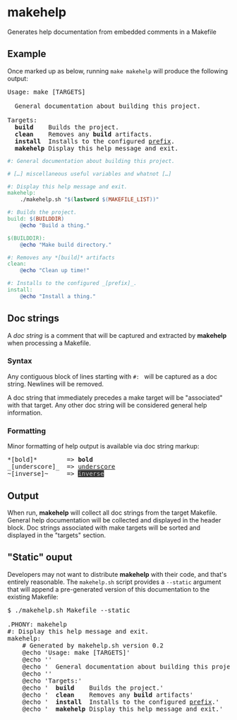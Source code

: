# makehelp
Generates help documentation from embedded comments in a Makefile

## Example

Once marked up as below, running ``make makehelp`` will produce the following output:

<pre>
Usage: make [TARGETS]

  General documentation about building this project.

Targets:
  <b>build</b>    Builds the project.
  <b>clean</b>    Removes any <b>build</b> artifacts.
  <b>install</b>  Installs to the configured <u>prefix</u>.
  <b>makehelp</b> Display this help message and exit.
</pre>

~~~makefile
#: General documentation about building this project.

# […] miscellaneous useful variables and whatnot […]

#: Display this help message and exit.
makehelp:
	./makehelp.sh "$(lastword $(MAKEFILE_LIST))"

#: Builds the project.
build: $(BUILDDIR)
	@echo "Build a thing."

$(BUILDDIR):
	@echo "Make build directory."

#: Removes any *[build]* artifacts
clean:
	@echo "Clean up time!"

#: Installs to the configured _[prefix]_.
install:
	@echo "Install a thing."
~~~

## Doc strings
A *doc string* is a comment that will be captured and extracted by **makehelp** when processing a Makefile.

### Syntax
Any contiguous block of lines starting with ``#: `` will be captured as a doc string. Newlines will be removed.

A doc string that immediately precedes a make target will be "associated" with that target. Any other doc string will be considered general help information.

### Formatting
Minor formatting of help output is available via doc string markup:

<pre>
*[bold]*        => <b>bold</b>
_[underscore]_  => <u>underscore</u>
~[inverse]~     => <span style="color: #CCC; background: #333">inverse</span>
</pre>

## Output

When run, **makehelp** will collect all doc strings from the target Makefile. General help documentation will be collected and displayed in the header block. Doc strings associated with make targets will be sorted and displayed in the "targets" section.

## "Static" ouput

Developers may not want to distribute **makehelp** with their code, and that's entirely reasonable. The ``makehelp.sh`` script provides a ``--static`` argument that will append a pre-generated version of this documentation to the existing Makefile:

<pre>
$ ./makehelp.sh Makefile --static

.PHONY: makehelp
#: Display this help message and exit.
makehelp:
	# Generated by makehelp.sh version 0.2
	@echo 'Usage: make [TARGETS]'
	@echo ''
	@echo '  General documentation about building this project.'
	@echo ''
	@echo 'Targets:'
	@echo '  <b>build</b>    Builds the project.'
	@echo '  <b>clean</b>    Removes any <b>build</b> artifacts'
	@echo '  <b>install</b>  Installs to the configured <u>prefix</u>.'
	@echo '  <b>makehelp</b> Display this help message and exit.'
</pre>